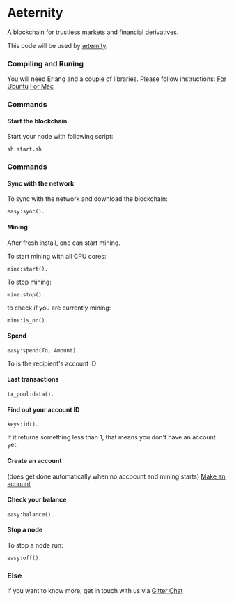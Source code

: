 Aeternity
==========

A blockchain for trustless markets and financial derivatives.

This code will be used by [æternity](https://aeternity.com).

### Compiling and Runing
You will need Erlang and a couple of libraries. Please follow instructions:
[For Ubuntu](docs/compile_ubuntu.md)
[For Mac](docs/compile_mac.md)


### Commands

#### Start the blockchain
Start your node with following script:
```
sh start.sh
```

### Commands

#### Sync with the network
To sync with the network and download the blockchain: 
```
easy:sync().
```

#### Mining
After fresh install, one can start mining.

To start mining with all CPU cores: 
```
mine:start().
```
To stop mining:
```
mine:stop().
```
to check if you are currently mining:
```
mine:is_on().
```

#### Spend
```
easy:spend(To, Amount).
```
To is the recipient's account ID

#### Last transactions
```
tx_pool:data().
```

#### Find out your account ID
```
keys:id().
```
If it returns something less than 1, that means you don't have an account yet.

#### Create an account
(does get done automatically when no accocunt and mining starts)
[Make an account](docs/new_account.md)

#### Check your balance
```
easy:balance().
```

#### Stop a node
To stop a node run:
```
easy:off().
```


### Else
If you want to know more, get in touch with us via [Gitter Chat](https://gitter.im/BumblebeeBat/plasmodial)
